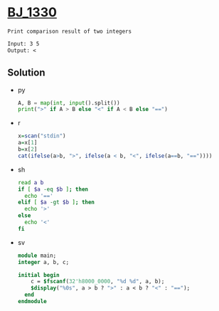 # [BJ_1330](https://acmicpc.net/problem/1330)

```en
Print comparison result of two integers
```

```txt
Input: 3 5
Output: <
```

## Solution

* py

  ```py
  A, B = map(int, input().split())
  print(">" if A > B else "<" if A < B else "==")
  ```

* r

  ```r
  x=scan("stdin")
  a=x[1]
  b=x[2]
  cat(ifelse(a>b, ">", ifelse(a < b, "<", ifelse(a==b, "=="))))
  ```

* sh

  ```sh
  read a b
  if [ $a -eq $b ]; then
    echo '=='
  elif [ $a -gt $b ]; then
    echo '>'
  else
    echo '<'
  fi
  ```

* sv

  ```sv
  module main;
  integer a, b, c;

  initial begin
      c = $fscanf(32'h8000_0000, "%d %d", a, b);
      $display("%0s", a > b ? ">" : a < b ? "<" : "==");
    end
  endmodule
  ```
